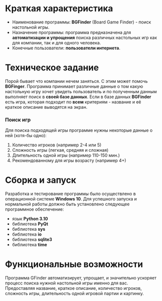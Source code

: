 # Краткая характеристика

* Наименование программы: **BGFinder** (Board Game Finder) - поиск настольной игры.
* Назначение программы: программа предназначена для **автоматизации и упрощения** поиска различных настольных игр как для компании, так и для одного человека.
* Конечные пользователи: **пользователи интернета**.

# Техническое задание

Порой бывает что компании нечем заняться. С этим может помочь **BGFinger**. Программа принимает различные данные о том какую настольную игру хочет увидеть пользователь и по полученным данным выполняет поиск в **своей базе данных**.
Если в базе данных **BGFinder** есть игра, которая подходит по **всем** критериям - название и её краткое описание выводятся на экран.

### Поиск игр

Для поиска подходящей игры программе нужны некоторые данные о ней (хотя-бы одно):
1. Количество игроков (например 2-4 или 5)
2. Сложность игры (легкая, средняя и сложная)
3. Длительность одной игры (например 110-150 мин.)
4. Рекомендованному для игры возрасту (например 4+)

# Сборка и запуск
Разработка и тестирование программы было осуществлено в операционной системе **Windows 10**. Для успешного запуска и нормальной работы должно быть установлено следующее программное обеспечение:

+ язык **Python 3.10**
+ библиотека **PyQt**  
+ библиотека **sys**
+ библиотека **io**
+ библиотека **sqlite3**
+ библиотека **time**

# Функциональные возможности

Программа GFinder автоматизирует, упрощает, и значительно ускоряет процесс поиска нужной настольной игры именно для вас.
Предоставляя название, краткое описание, количество игроков, сложность игры, длительность одной игровой партии и картинку.